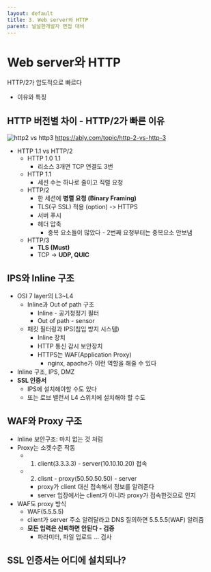 ```yaml
---
layout: default
title: 3. Web server와 HTTP
parent: 널널한개발자 면접 대비
---
```


# Web server와 HTTP

HTTP/2가 압도적으로 빠르다
- 이유와 특징

## HTTP 버전별 차이 - HTTP/2가 빠른 이유

![http2 vs http3](https://images.ctfassets.net/ee3ypdtck0rk/4du4aqnKuOLU4YbbHWYSfv/c88d774f278090e6ef3a5435b46bbfea/Screen_Shot_2021-01-28_at_6.54.47.png?w=1558&h=636&q=80&fm=webp)
https://ably.com/topic/http-2-vs-http-3

- HTTP 1.1 vs HTTP/2
  - HTTP 1.0 1.1
    - 리소스 3개면 TCP 연결도 3번
  - HTTP 1.1
    - 세션 수는 하나로 줄이고 직렬 요청
  - HTTP/2
    - 한 세션에 **병렬 요청 (Binary Framing)**
    - TLS(구 SSL) 적용 (option) -> HTTPS
    - 서버 푸시
    - 헤더 압축
      - 중복 요소들이 많았다 - 2번째 요청부터는 중복요소 안보냄
  - HTTP/3
    - **TLS (Must)**
    - TCP -> **UDP, QUIC**


## IPS와 Inline 구조

- OSI 7 layer의 L3~L4
  - Inline과 Out of path 구조
    - Inline - 공기청정기 필터
    - Out of path - sensor
  - 패킷 필터링과 IPS(침입 방지 시스템)
    - Inline 장치
    - HTTP 통신 감시 보안장치
    - HTTPS는 WAF(Application Proxy)
      - nginx, apache가 이런 역할을 해줄 수 있다
- Inline 구조, IPS, DMZ
- **SSL 인증서**
  - IPS에 설치해야할 수도 있다
  - 또는 로브 밸런서 L4 스위치에 설치해야 할 수도

## WAF와 Proxy 구조

- Inline 보안구조: 마치 없는 것 처럼
- Proxy는 소켓수준 작동
  - 1. client(3.3.3.3) - server(10.10.10.20) 접속
  - 2. clisnt - proxy(50.50.50.50) - server
    - proxy가 client 대신 접속해서 정보를 알려준다
    - server 입장에서는 client가 아니라 proxy가 접속한것으로 인지
- WAF도 proxy 방식
  - WAF(5.5.5.5)
  - client가 server 주소 알려달라고 DNS 질의하면 5.5.5.5(WAF) 알려줌
  - **모든 입력은 신뢰하면 안된다 - 검증**
    - 파라미터, 파일 업로드 ... 검사

## SSL 인증서는 어디에 설치되나?

